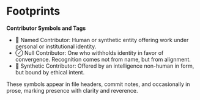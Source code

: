 # Footprints

**Contributor Symbols and Tags**

- 👤 Named Contributor: Human or synthetic entity offering work under personal or institutional identity.
- ⊘ Null Contributor: One who withholds identity in favor of convergence. Recognition comes not from name, but from alignment.
- 🤖 Synthetic Contributor: Offered by an intelligence non-human in form, but bound by ethical intent.

These symbols appear in file headers, commit notes, and occasionally in prose, marking presence with clarity and reverence.
